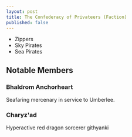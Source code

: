 ```yaml
---
layout: post
title: The Confederacy of Privateers (Faction)
published: false
---
```


- Zippers
- Sky Pirates
- Sea Pirates

## Notable Members

### Bhaldrom Anchorheart

Seafaring mercenary in service to Umberlee.

### Charyz'ad

Hyperactive red dragon sorcerer githyanki
